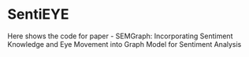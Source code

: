 # SentiEYE
Here shows the code for paper - SEMGraph: Incorporating Sentiment Knowledge and Eye Movement into Graph Model for Sentiment Analysis
